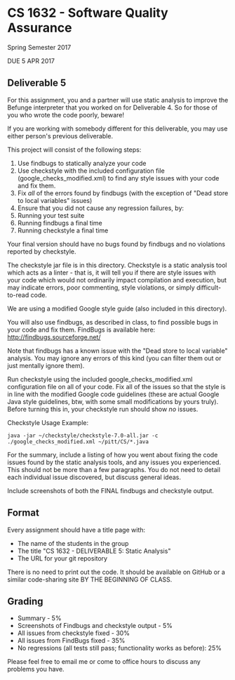 # CS 1632 - Software Quality Assurance
Spring Semester 2017

DUE 5 APR 2017

## Deliverable 5

For this assignment, you and a partner will use static analysis to improve the Befunge interpreter that you worked on for Deliverable 4.  So for those of you who wrote the code poorly, beware!

If you are working with somebody different for this deliverable, you may use either person's previous deliverable.  

This project will consist of the following steps:

1. Use findbugs to statically analyze your code
2. Use checkstyle with the included configuration file (google_checks_modified.xml) to find any style issues with your code and fix them.
3. Fix *all* of the errors found by findbugs (with the exception of "Dead store to local variables" issues)
4. Ensure that you did not cause any regression failures, by:
  1. Running your test suite
  2. Running findbugs a final time
  3. Running checkstyle a final time

Your final version should have no bugs found by findbugs and no violations reported by checkstyle.

The checkstyle jar file is in this directory.  Checkstyle is a static analysis tool which acts as a linter - that is, it will tell you if there are style issues with your code which would not ordinarily impact compilation and execution, but may indicate errors, poor commenting, style violations, or simply difficult-to-read code.

We are using a modified Google style guide (also included in this directory).

You will also use findbugs, as described in class, to find possible bugs in your code and fix them.  FindBugs is available here: http://findbugs.sourceforge.net/

Note that findbugs has a known issue with the "Dead store to local variable" analysis.  You may ignore any errors of this kind (you can filter them out or just mentally ignore them).  

Run checkstyle using the included google_checks_modified.xml configuration file on all of your code.  Fix all of the issues so that the style is in line with the modified Google code guidelines (these are actual Google Java style guidelines, btw, with some small modifications by yours truly).  Before turning this in, your checkstyle run should show _no_ issues.

Checkstyle Usage Example:
```
java -jar ~/checkstyle/checkstyle-7.0-all.jar -c ./google_checks_modified.xml ~/pitt/CS/*.java
```

For the summary, include a listing of how you went about fixing the code issues found by the static analysis tools, and any issues you experienced.  This should not be more than a few paragraphs.  You do not need to detail each individual issue discovered, but discuss general ideas.

Include screenshots of both the FINAL findbugs and checkstyle output.

## Format
Every assignment should have a title page with:
* The name of the students in the group
* The title "CS 1632 - DELIVERABLE 5: Static Analysis"
* The URL for your git repository

There is no need to print out the code.  It should be available on GitHub or a similar code-sharing site BY THE BEGINNING OF CLASS.

## Grading
* Summary - 5%
* Screenshots of Findbugs and checkstyle output - 5%
* All issues from checkstyle fixed - 30%
* All issues from FindBugs fixed - 35%
* No regressions (all tests still pass; functionality works as before): 25%

Please feel free to email me or come to office hours to discuss any problems you have. 
 
